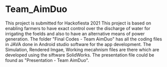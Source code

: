 # Team_AimDuo
This project is submitted for Hackofiesta 2021
This project is based on enabling farmers to have exact control over the discharge of water for irrigating the foelds and also to have an alternative means of power generation.
The folder "Final Codes - Team AimDuo" has all the coding files in JAVA done in Android studio software for the app development.
The Simulation, Rendered Imgae, Working mecahnism files are there which are developed using the siftware SolidWorks.
The presentation file could be found as "Presentation - Team AimDuo".
